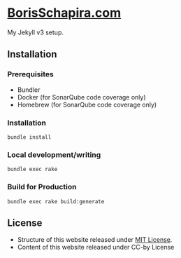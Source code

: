 <!-- @format -->

# [BorisSchapira.com](https://borisschapira.com)

My Jekyll v3 setup.

## Installation

### Prerequisites

- Bundler
- Docker (for SonarQube code coverage only)
- Homebrew (for SonarQube code coverage only)

### Installation

```
bundle install
```

### Local development/writing

```
bundle exec rake
```

### Build for Production

```
bundle exec rake build:generate
```

## License

- Structure of this website released under [MIT License](LICENSE.md).
- Content of this website released under CC-by License
